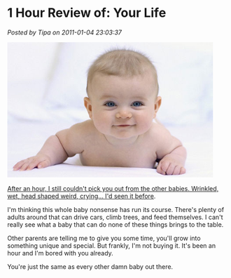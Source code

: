 # 1 Hour Review of: Your Life

*Posted by Tipa on 2011-01-04 23:03:37*

[![](../../../uploads/2011/01/baby.jpg "baby")](../../../uploads/2011/01/baby.jpg)

[After an hour, I still couldn't pick you out from the other babies. Wrinkled, wet, head shaped weird, crying... I'd seen it before](http://massively.joystiq.com/2011/01/04/rift-beta-events-impressions-from-the-staff/). 

I'm thinking this whole baby nonsense has run its course. There's plenty of adults around that can drive cars, climb trees, and feed themselves. I can't really see what a baby that can do none of these things brings to the table.

Other parents are telling me to give you some time, you'll grow into something unique and special. But frankly, I'm not buying it. It's been an hour and I'm bored with you already.

You're just the same as every other damn baby out there.

